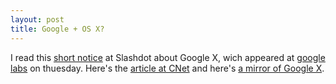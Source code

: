```yaml
---
layout: post
title: Google + OS X?
---
```


I read this <a href="http://slashdot.org/articles/05/03/17/0149248.shtml?tid=217&#38;tid=1" target="_blank">short notice</a> at Slashdot about Google X, wich appeared at <a href="http://labs.google.com/" target="_blank">google labs</a> on thuesday. Here's the <a href="http://news.com.com/Googles+X+files+vanish/2100-1032_3-5621247.html?part=rss&#38;tag=5621247&#38;subj=news" target="_blank">article at CNet</a> and here's <a href="http://dinkdoink.com/me/googlex/" target="_blank">a mirror of Google X</a>.
